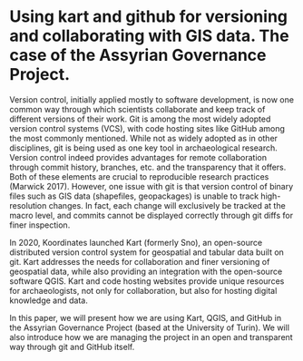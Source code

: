 # Using kart and github for versioning and collaborating with GIS data. The case of the Assyrian Governance Project.

Version control, initially applied mostly to software development, is now one common way through which scientists collaborate and keep track of different versions of their work. Git is among the most widely adopted version control systems (VCS), with code hosting sites like GitHub among the most commonly mentioned. While not as widely adopted as in other disciplines, git is being used as one key tool in archaeological research. Version control indeed provides advantages for remote collaboration through commit history, branches, etc. and the transparency that it offers. Both of these elements are crucial to reproducible research practices (Marwick 2017). However, one issue with git is that version control of binary files such as GIS data (shapefiles, geopackages) is unable to track high-resolution changes. In fact, each change will exclusively be tracked at the macro level, and commits cannot be displayed correctly through git diffs for finer inspection. 

In 2020, Koordinates launched Kart (formerly Sno), an open-source distributed version control system for geospatial and tabular data built on git. Kart addresses the needs for collaboration and finer versioning of geospatial data, while also providing an integration with the open-source software QGIS. Kart and code hosting websites provide unique resources for archaeologists, not only for collaboration, but also for hosting digital knowledge and data. 

In this paper, we will present how we are using Kart, QGIS, and GitHub in the Assyrian Governance Project (based at the University of Turin). We will also introduce how we are managing the project in an open and transparent way through git and GitHub itself.
